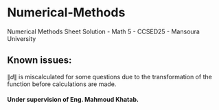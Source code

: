 # Numerical-Methods
Numerical Methods Sheet Solution - Math 5 - CCSED25 - Mansoura University

## Known issues:
$\|d\|$ is miscalculated for some questions due to the transformation of the function before calculations are made. 

#### Under supervision of Eng. Mahmoud Khatab.

